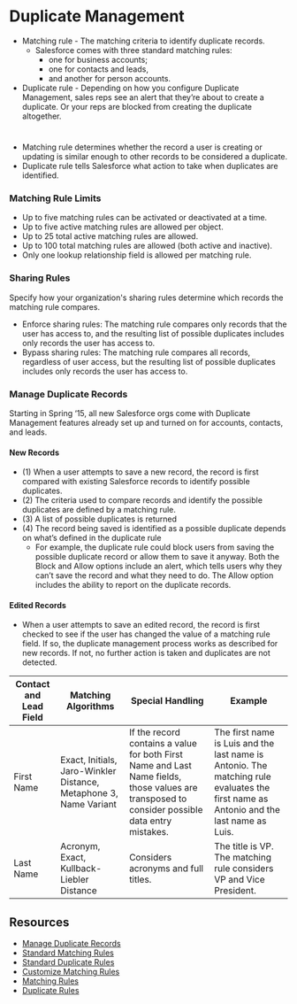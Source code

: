 # Duplicate Management
* Matching rule - The matching criteria to identify duplicate records.
  * Salesforce comes with three standard matching rules: 
    * one for business accounts; 
    * one for contacts and leads, 
    * and another for person accounts. 
* Duplicate rule - Depending on how you configure Duplicate Management, sales reps see an alert that they’re about to create a duplicate. Or your reps are blocked from creating the duplicate altogether.
#
* Matching rule determines whether the record a user is creating or updating is similar enough to other records to be considered a duplicate.
* Duplicate rule tells Salesforce what action to take when duplicates are identified. 
### Matching Rule Limits
* Up to five matching rules can be activated or deactivated at a time.
* Up to five active matching rules are allowed per object.
* Up to 25 total active matching rules are allowed.
* Up to 100 total matching rules are allowed (both active and inactive).
* Only one lookup relationship field is allowed per matching rule.
### Sharing Rules
Specify how your organization's sharing rules determine which records the matching rule compares.
* Enforce sharing rules: The matching rule compares only records that the user has access to, and the resulting list of possible duplicates includes only records the user has access to.
* Bypass sharing rules: The matching rule compares all records, regardless of user access, but the resulting list of possible duplicates includes only records the user has access to.
### Manage Duplicate Records
Starting in Spring ‘15, all new Salesforce orgs come with Duplicate Management features already
set up and turned on for accounts, contacts, and leads. 

#### New Records
* (1) When a user attempts to save a new record, the record is first compared with existing Salesforce
records to identify possible duplicates.
* (2) The criteria used to compare records and identify the possible duplicates are defined by
a matching rule. 
* (3) A list of possible duplicates is returned 
* (4) The record being saved is identified as a possible duplicate depends on what’s defined in the duplicate rule 
  *  For example, the duplicate rule could block users from saving the
possible duplicate record or allow them to save it anyway. Both the Block and Allow options include an alert, which tells users why they can’t save the record and what they need to do. The Allow option includes the ability to report on the duplicate records.

#### Edited Records
* When a user attempts to save an edited record, the record is first checked to see if the user has changed the value of a matching rule
field. If so, the duplicate management process works as described for new records. If not, no further action is taken and duplicates
are not detected.



Contact and Lead Field|Matching Algorithms|Special Handling|Example
--- | --- | --- | ---
First Name|Exact, Initials, Jaro-Winkler Distance, Metaphone 3, Name Variant|If the record contains a value for both First Name and Last Name fields, those values are transposed to consider possible data entry mistakes. |The first name is Luis and the last name is Antonio. The matching rule evaluates the first name as Antonio and the last name as Luis.
Last Name|Acronym, Exact, Kullback-Liebler Distance|Considers acronyms and full titles.|The title is VP. The matching rule considers VP and Vice President.
## Resources 
* [Manage Duplicate Records](https://help.salesforce.com/articleView?id=managing_duplicates_overview.htm)
* [Standard Matching Rules](https://help.salesforce.com/articleView?id=matching_rules_standard_rules.htm)
* [Standard Duplicate Rules](https://help.salesforce.com/articleView?id=duplicate_rules_standard_rules.htm)
* [Customize Matching Rules](https://help.salesforce.com/articleView?id=matching_rules_create.htm)
* [Matching Rules](https://help.salesforce.com/articleView?id=matching_rule_map_of_reference.htm)
* [Duplicate Rules](https://help.salesforce.com/articleView?id=duplicate_rules_map_of_reference.htm)
